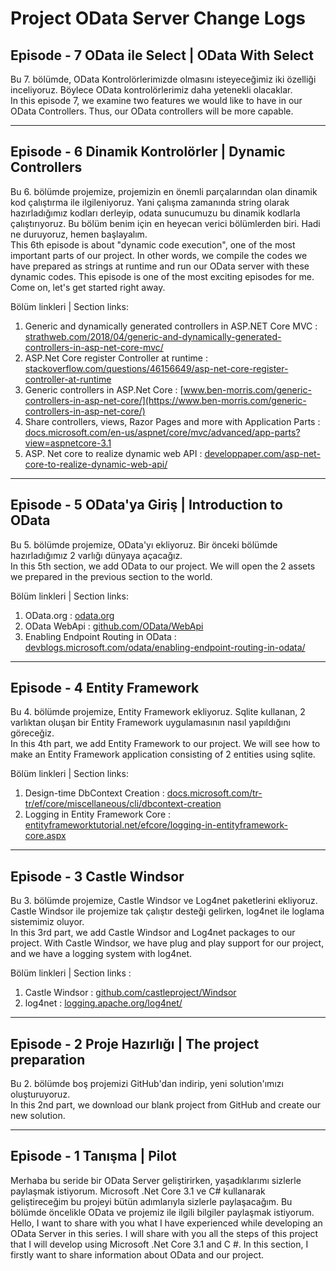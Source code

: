 # Project OData Server Change Logs

## Episode - 7 OData ile Select | OData With Select

Bu 7. bölümde, OData Kontrolörlerimizde olmasını isteyeceğimiz iki özelliği inceliyoruz. Böylece OData kontrolörlerimiz daha yetenekli olacaklar.  
In this episode 7, we examine two features we would like to have in our OData Controllers. Thus, our OData controllers will be more capable.

-------------------

## Episode - 6 Dinamik Kontrolörler | Dynamic Controllers

Bu 6. bölümde projemize, projemizin en önemli parçalarından olan dinamik kod çalıştırma ile ilgileniyoruz. Yani çalışma zamanında string olarak hazırladığımız kodları derleyip, odata sunucumuzu bu dinamik kodlarla çalıştırıyoruz. Bu bölüm benim için en heyecan verici bölümlerden biri. Hadi ne duruyoruz, hemen başlayalım.  
This 6th episode is about "dynamic code execution", one of the most important parts of our project. In other words, we compile the codes we have prepared as strings at runtime and run our OData server with these dynamic codes. This episode is one of the most exciting episodes for me. Come on, let's get started right away.

Bölüm linkleri | Section links:

1. Generic and dynamically generated controllers in ASP.NET Core MVC : [strathweb.com/2018/04/generic-and-dynamically-generated-controllers-in-asp-net-core-mvc/](https://www.strathweb.com/2018/04/generic-and-dynamically-generated-controllers-in-asp-net-core-mvc/)
2. ASP.Net Core register Controller at runtime : [stackoverflow.com/questions/46156649/asp-net-core-register-controller-at-runtime](https://stackoverflow.com/questions/46156649/asp-net-core-register-controller-at-runtime)
3. Generic controllers in ASP.Net Core : [www.ben-morris.com/generic-controllers-in-asp-net-core/](https://www.ben-morris.com/generic-controllers-in-asp-net-core/)
4. Share controllers, views, Razor Pages and more with Application Parts : [docs.microsoft.com/en-us/aspnet/core/mvc/advanced/app-parts?view=aspnetcore-3.1](https://docs.microsoft.com/en-us/aspnet/core/mvc/advanced/app-parts?view=aspnetcore-3.1) 
5. ASP. Net core to realize dynamic web API : [developpaper.com/asp-net-core-to-realize-dynamic-web-api/](https://developpaper.com/asp-net-core-to-realize-dynamic-web-api/)

---------

## Episode - 5 OData'ya Giriş | Introduction to OData

Bu 5. bölümde projemize, OData'yı ekliyoruz. Bir önceki bölümde hazırladığımız 2 varlığı dünyaya açacağız.  
In this 5th section, we add OData to our project. We will open the 2 assets we prepared in the previous section to the world.

Bölüm linkleri | Section links:

1. OData.org : [odata.org](https://www.odata.org/)
2. OData WebApi : [github.com/OData/WebApi](https://github.com/OData/WebApi)
3. Enabling Endpoint Routing in OData : [devblogs.microsoft.com/odata/enabling-endpoint-routing-in-odata/](https://devblogs.microsoft.com/odata/enabling-endpoint-routing-in-odata/)

---------

## Episode - 4 Entity Framework

Bu 4. bölümde projemize, Entity Framework ekliyoruz. Sqlite kullanan, 2 varlıktan oluşan bir Entity Framework uygulamasının nasıl yapıldığını göreceğiz.  
In this 4th part, we add Entity Framework to our project. We will see how to make an Entity Framework application consisting of 2 entities using sqlite.

Bölüm linkleri | Section links:

1. Design-time DbContext Creation : [docs.microsoft.com/tr-tr/ef/core/miscellaneous/cli/dbcontext-creation](https://docs.microsoft.com/tr-tr/ef/core/miscellaneous/cli/dbcontext-creation)
2. Logging in Entity Framework Core : [entityframeworktutorial.net/efcore/logging-in-entityframework-core.aspx](https://www.entityframeworktutorial.net/efcore/logging-in-entityframework-core.aspx)

---------

## Episode - 3 Castle Windsor

Bu 3. bölümde projemize, Castle Windsor ve Log4net paketlerini ekliyoruz. Castle Windsor ile projemize tak çalıştır desteği gelirken, log4net ile loglama sistemimiz oluyor.  
In this 3rd part, we add Castle Windsor and Log4net packages to our project. With Castle Windsor, we have plug and play support for our project, and we have a logging system with log4net.

Bölüm linkleri | Section links :

1. Castle Windsor : [github.com/castleproject/Windsor](https://github.com/castleproject/Windsor)
2. log4net : [logging.apache.org/log4net/](http://logging.apache.org/log4net/)

---------

## Episode - 2 Proje Hazırlığı | The project preparation

Bu 2. bölümde boş projemizi GitHub'dan indirip, yeni solution'ımızı oluşturuyoruz.  
In this 2nd part, we download our blank project from GitHub and create our new solution.

---------

## Episode - 1 Tanışma | Pilot

Merhaba bu seride bir OData Server geliştirirken, yaşadıklarımı sizlerle paylaşmak istiyorum. Microsoft .Net Core 3.1 ve C# kullanarak geliştireceğim bu projeyi bütün adımlarıyla sizlerle paylaşacağım. Bu bölümde öncelikle OData ve projemiz ile ilgili bilgiler paylaşmak istiyorum.  
Hello, I want to share with you what I have experienced while developing an OData Server in this series. I will share with you all the steps of this project that I will develop using Microsoft .Net Core 3.1 and C #. In this section, I firstly want to share information about OData and our project.
